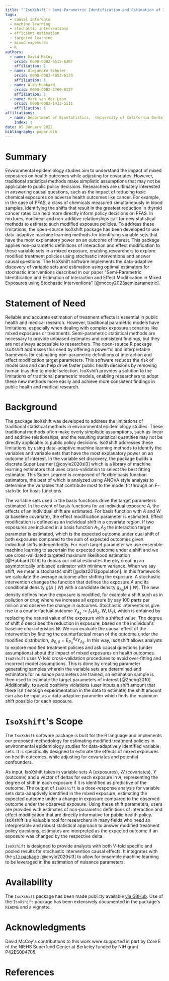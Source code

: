 ```yaml
---
title: "`IsoXshift`: Semi-Parametric Identification and Estimation of Interaction and Effect Modification in Mixed Exposures using Stochastic Interventions in `R`"
tags:
  - causal inference
  - machine learning
  - stochastic interventions
  - efficient estimation
  - targeted learning
  - mixed exposures
  - R
authors:
  - name: David McCoy
    orcid: 0000-0002-5515-6307
    affiliation: 1
  - name: Alejandro Schuler
    orcid: 0000-0003-4853-6130
    affiliation: 1
  - name: Alan Hubbard
    orcid: 0000-0002-3769-0127
    affiliation: 1
  - name: Mark van der Laan
    orcid: 0000-0003-1432-5511
    affiliation: 1
affiliations:
  - name: Department of Biostatistics,  University of California Berkeley, Berkeley, CA 94704, U.S.A.
    index: 1
date: 05 January 2022
bibliography: paper.bib
---
```


# Summary

Environmental epidemiology studies aim to understand the impact of mixed exposures on health outcomes while adjusting for covariates. However, traditional statistical methods make simplistic assumptions that may not be applicable to public policy decisions. Researchers are ultimately interested in answering causal questions, such as the impact of reducing toxic chemical exposures on adverse health outcomes like cancer. For example, in the case of PFAS, a class of chemicals measured simultaneously in blood samples, identifying the shifts that result in the greatest reduction in thyroid cancer rates can help more directly inform policy decisions on PFAS. In mixtures, nonlinear and non-additive relationships call for new statistical methods to estimate such modified exposure policies. To address these limitations, the open-source IsoXshift package has been developed to use data-adaptive machine learning methods for identifying variable sets that have the most explanatory power on an outcome of interest. This package applies non-parametric definitions of interaction and effect modification to these variable sets in a mixed exposure, enabling researchers to explore modified treatment policies using stochastic interventions and answer causal questions. The IsoXshift software implements the data-adaptive discovery of variable sets and estimation using optimal estimators for stochastic interventions described in our paper "Semi-Parametric Identification and Estimation of Interaction and Effect Modification in Mixed Exposures using Stochastic Interventions" [@mccoy2023semiparametric].


# Statement of Need

Reliable and accurate estimation of treatment effects is essential in public health and medical research. However, traditional parametric models have limitations, especially when dealing with complex exposure scenarios like mixed exposures or treatments. Semi-parametric statistical methods are necessary to provide unbiased estimates and consistent findings, but they are not always accessible to researchers. The open-source R package IsoXshift addresses this need by offering a powerful and interpretable framework for estimating non-parametric definitions of interaction and effect modification target parameters. This software reduces the risk of model bias and can help drive faster public health decisions by removing human bias due to model selection. IsoXshift provides a solution to the limitations of traditional parametric models, enabling researchers to adopt these new methods more easily and achieve more consistent findings in public health and medical research.

# Background

The package IsoXshift was developed to address the limitations of traditional statistical methods in environmental epidemiology studies. These traditional methods often make overly simplistic assumptions, such as linear and additive relationships, and the resulting statistical quantities may not be directly applicable to public policy decisions. IsoXshift addresses these limitations by using data-adaptive machine learning methods to identify the variables and variable sets that have the most explanatory power on an outcome of interest. In the variable set discovery, the package builds a discrete Super Learner [@coyle2020sl3] which is a library of machine learning estimators that uses cross-validation to select the best fitting estimator. This Super Learner is composed of flexible basis function estimators, the best of which is analyzed using ANOVA style analysis to determine the variables that contribute most to the model fit through an F-statistic for basis functions. 

The variable sets used in the basis functions drive the target parameters estimated. In the event of basis functions for an individual exposure $A$, the effects of an individual shift are estimated. For basis function with $A$ and $W$ (a baseline covariate), the effect modification parameter is estimated. Effect modification is defined as an individual shift in a covariate region. If two exposures are included in a basis function $A_1, A_2$ the interaction target parameter is estimated, which is the expected outcome under dual shift of both exposures compared to the sum of expected outcomes given individual shifts independently. For each target parameter we use ensemble machine learning to ascertain the expected outcome under a shift and we use cross-validated targeted maximum likelihood estimation [@Hubbard2016] to debias our initial estimates thereby creating an asymptotically unbiased estimator with minimum variance. When we say shift, we mean a stochastic shift [@diaz2012population]. In this framework we calculate the average outcome after shifting the exposure. A stochastic intervention changes the function that defines the exposure $A$ and its conditional density $g(A \mid W)$ with a candidate density $g_{A_{\delta}}(A \mid W)$. The new density defines how the exposure is modified, for example a shift such as in pollution or drug where we increase all exposure by say 100 parts per million and observe the change in outcomes. Stochastic interventions give rise to a counterfactual outcome $Y_{A_{\delta}} := f_Y(A_{\delta}, W, U_Y)$, which is obtained by replacing the natural value of the exposure with a shifted value. The degree of shift $\delta$ describes the reduction in exposure, based on the individual's baseline characteristics $W$. We can evaluate the causal effect of the intervention by finding the counterfactual mean of the outcome under the modified distribution, $\psi_{0, \delta} = E_{P_0}^{A_{\delta}}{Y_{A_{\delta}}}$. In this way, IsoXshift allows analysts to explore modified treatment policies and ask causal questions (under assumptions) about the impact of mixed exposures on health outcomes. `IsoXshift` uses V-fold cross-validation procedures to avoid over-fitting and incorrect model assumptions. This is done by creating parameter generating samples wherein the variable sets are determined and estimators for nuisance parameters are trained, an estimation sample is then used to estimate the target parameters of interest [@Zheng2010]. Additionally, to avoid positivity violations (user inputs a shift amount that there isn't enough experimentation in the data to estimate) the shift amount can also be input as a data-adaptive parameter which finds the maximum shift possible for each exposure.

# `IsoXshift`'s Scope

The `IsoXshift` software package is built for the R language and implements our proposed methodology for estimating modified treatment policies in environmental epidemiology studies for data-adaptively identified variable sets. It is specifically designed to estimate the effects of mixed exposures on health outcomes, while adjusting for covariates and potential confounders.

As input, IsoXshift takes in variable sets $A$ (exposures), $W$ (covariates), $Y$ (outcome) and a vector of deltas for each exposure in $A$, representing the degree of shift in each exposure if it is identified as predictive of the outcome. The output of `IsoXshift` is a dose-response analysis for variable sets data-adaptively identified in the mixed exposure, estimating the expected outcome under a change in exposure compared to the observed outcome under the observed exposure. Using these shift parameters, users are provided with estimates of non-parametric definitions of interaction and effect modification that are directly informative for public health policy.  IsoXshift is a valuable tool for researchers in many fields who need an interpretable and robust statistical approach to answer modified treatment policy questions, estimates are interpreted as the expected outcome if an exposure was changed by the respective delta. 

`IsoXshift` is designed to provide analysts with both V-fold specific and pooled results for stochastic intervention causal effects. It integrates with the [`sl3` package](https://github.com/tlverse/sl3) [@coyle2020sl3] to allow for ensemble machine learning to be leveraged in the estimation of nuisance parameters. 

# Availability

The `IsoXshift` package has been made publicly available  [via GitHub](https://github.com/blind-contours/IsoXshift). Use of the `IsoXshift` package has been extensively documented in the package's `README` and a vignette. 


# Acknowledgments

David McCoy's contributions to this work were supported in part by Core E of the NIEHS Superfund Center at Berkeley funded by NIH grant P42ES004705.

# References

